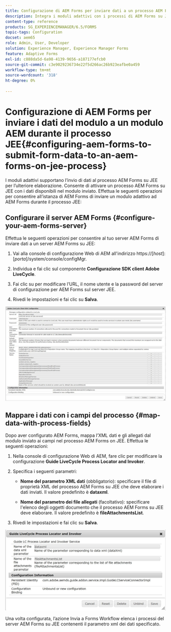 ```yaml
---
title: Configurazione di AEM Forms per inviare dati a un processo AEM Forms on JEE
description: Integra i moduli adattivi con i processi di AEM Forms su JEE per l’elaborazione dei dati dei moduli.
content-type: reference
products: SG_EXPERIENCEMANAGER/6.5/FORMS
topic-tags: Configuration
docset: aem65
role: Admin, User, Developer
solution: Experience Manager, Experience Manager Forms
feature: Adaptive Forms
exl-id: c888da5d-6a98-4139-9656-a187177efcb0
source-git-commit: c3e9029236734e22f5d266ac26b923eafbe0a459
workflow-type: tm+mt
source-wordcount: '318'
ht-degree: 0%

---
```


# Configurazione di AEM Forms per inviare i dati del modulo a un modulo AEM durante il processo JEE{#configuring-aem-forms-to-submit-form-data-to-an-aem-forms-on-jee-process}

I moduli adattivi supportano l’invio di dati al processo AEM Forms su JEE per l’ulteriore elaborazione. Consente di attivare un processo AEM Forms su JEE con i dati disponibili nel modulo inviato. Effettua le seguenti operazioni per consentire all’istanza di AEM Forms di inviare un modulo adattivo ad AEM Forms durante il processo JEE:

## Configurare il server AEM Forms {#configure-your-aem-forms-server}

Effettua le seguenti operazioni per consentire al tuo server AEM Forms di inviare dati a un server AEM Forms su JEE:

1. Vai alla console di configurazione Web di AEM all&#39;indirizzo https://[*host*]:[*porta*]/system/console/configMgr.

1. Individua e fai clic sul componente **Configurazione SDK client Adobe LiveCycle**.
1. Fai clic su per modificare l’URL, il nome utente e la password del server di configurazione per AEM Forms sul server JEE.
1. Rivedi le impostazioni e fai clic su **Salva**.

![Configurazione SDK client Adobe LiveCycle](assets/clientsdkconfiguration.jpg)

## Mappare i dati con i campi del processo {#map-data-with-process-fields}

Dopo aver configurato AEM Forms, mappa l’XML dati e gli allegati dal modulo inviato ai campi nel processo AEM Forms on JEE. Effettua le seguenti operazioni:

1. Nella console di configurazione Web di AEM, fare clic per modificare la configurazione **Guide LiveCycle Process Locator and Invoker**.
1. Specifica i seguenti parametri:

   * **Nome del parametro XML dati** (obbligatorio): specificare il file di proprietà XML del processo AEM Forms su JEE che deve elaborare i dati inviati. Il valore predefinito è **dataxml**.

   * **Nome del parametro dei file allegati** (facoltativo): specificare l&#39;elenco degli oggetti documento che il processo AEM Forms su JEE deve elaborare. Il valore predefinito è **fileAttachmentsList**.

1. Rivedi le impostazioni e fai clic su **Salva**.

![Guida a LiveCycle Process Locator e Invoker](assets/test3.jpg)

Una volta configurata, l’azione Invia a Forms Workflow elenca i processi del server AEM Forms su JEE contenenti il parametro xml dei dati specificato.
